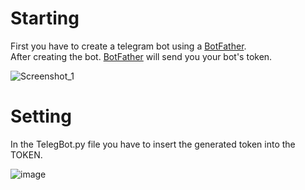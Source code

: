 # Starting

First you have to create a telegram bot using a [BotFather](https://t.me/BotFather).  
After creating the bot. [BotFather](https://t.me/BotFather) will send you your bot's token.  
  
![Screenshot_1](https://user-images.githubusercontent.com/20659925/178162944-3868c067-6d90-467b-9d51-4f929ea07b23.png)  
# Setting
In the TelegBot.py file you have to insert the generated token into the TOKEN.  


![image](https://user-images.githubusercontent.com/20659925/178163089-5fb56430-1020-4c93-9315-9ca41a0921b8.png)


